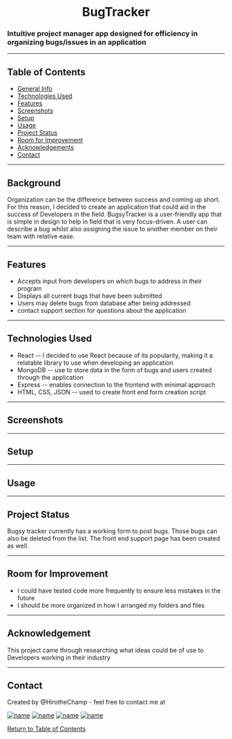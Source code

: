 

 <h1 align="center">BugTracker</h1>


<h3>Intuitive project manager app designed for efficiency in organizing bugs/issues in an application</h3>

<hr></hr>


## Table of Contents
* [General Info](#general-information)
* [Technologies Used](#technologies-used)
* [Features](#features)
* [Screenshots](#screenshots)
* [Setup](#setup)
* [Usage](#usage)
* [Project Status](#project-status)
* [Room for Improvement](#room-for-improvement)
* [Acknowledgements](#acknowledgements)
* [Contact](#contact)

<hr></hr>

## Background
Organization can be the difference between success and coming up short. For this reason, I decided to create an application that could aid in the success of Developers in the field. BugsyTracker is a user-friendly app that is simple in design to help in field that is very focus-driven. A user can describe a bug whilst also assigning the issue to another member on their team with relative ease.  



<hr></hr>

## Features
* Accepts input from developers on which bugs to address in their program
* Displays all current bugs that have been submitted
* Users may delete bugs from database after being addressed
* contact support section for questions about the application 

<hr></hr>

## Technologies Used

* React -- I decided to use React because of its popularity, making it a relatable library to use when developing an application
* MongoDB -- use to store data in the form of bugs and users created through the application
* Express -- enables connection to the frontend with minimal approach
* HTML, CSS, JSON -- used to create front end form creation script
<hr></hr>



## Screenshots


<hr></hr>

## Setup


<hr></hr>

## Usage

<hr></hr>

## Project Status

Bugsy tracker currently has a working form to post bugs. Those bugs can also be deleted from the list. The front end support page has been created as well.

<hr></hr>

## Room for Improvement

* I could have tested code more frequently to ensure less mistakes in the future
* I should be more organized in how I arranged my folders and files

<hr></hr>

## Acknowledgement

This project came through researching what ideas could be of use to Developers working in their industry

<hr></hr>

## Contact

Created by @HirotheChamp - feel free to contact me at 

[![name](	https://img.shields.io/badge/LinkedIn-0077B5?style=for-the-badge&logo=linkedin&logoColor=white)](https://www.linkedin.com/in/kyle-young-173024106/)
[![name](	https://img.shields.io/badge/Facebook-1877F2?style=for-the-badge&logo=facebook&logoColor=white)](https://www.facebook.com/KyleYoungins)
[![name](	https://img.shields.io/badge/Instagram-E4405F?style=for-the-badge&logo=instagram&logoColor=white)](https://www.instagram.com/hirothechamp/)
[![name](https://img.shields.io/badge/Gmail-D14836?style=for-the-badge&logo=gmail&logoColor=white)](mailto:kyleyoungins94@gmail.com)

[Return to Table of Contents](#Table-of-Contents)
